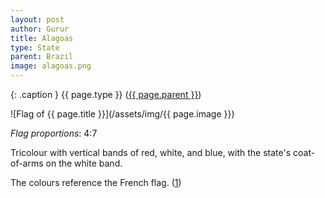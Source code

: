 ```yaml
---
layout: post
author: Gurur
title: Alagoas
type: State
parent: Brazil
image: alagoas.png
---
```

{: .caption }
{{ page.type }} ([{{ page.parent }}](/2019/03/30/bosnia-and-herzegovina.html))

![Flag of {{ page.title }}](/assets/img/{{ page.image }})

*Flag proportions*: 4:7

Tricolour with vertical bands of red, white, and blue, with the state's coat-of-arms on the white band.

The colours reference the French flag. (<span class="source-link">[1](https://en.wikipedia.org/wiki/Flag_of_Alagoas)</span>)